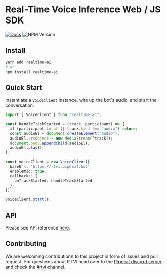# Real-Time Voice Inference Web / JS SDK

[![Docs](https://img.shields.io/badge/documentation-blue)](https://docs.rtvi.ai)
![NPM Version](https://img.shields.io/npm/v/realtime-ai)

## Install

```bash
yarn add realtime-ai
# or
npm install realtime-ai
```

## Quick Start

Instantiate a `VoiceClient` instance, wire up the bot's audio, and start the conversation:

```ts
import { VoiceClient } from "realtime-ai";

const handleTrackStarted = (track, participant) => {
  if (participant.local || track.kind !== "audio") return;
  const audioEl = document.createElement("audio");
  audioEl.srcObject = new MediaStream([track]);
  document.body.appendChild(audioEl);
  audioEl.play();
};

const voiceClient = new VoiceClient({
  baseUrl: "https://rtvi.pipecat.bot",
  enableMic: true,
  callbacks: {
    onTrackStarted: handleTrackStarted,
  },
});

voiceClient.start();
```

## API

Please see API reference [here](https://docs.rtvi.ai/api-reference/introduction).

## Contributing

We are welcoming contributions to this project in form of issues and pull request. For questions about RTVI head over to the [Pipecat discord server](https://discord.gg/pipecat) and check the [#rtvi](https://discord.com/channels/1239284677165056021/1265086477964935218) channel.
